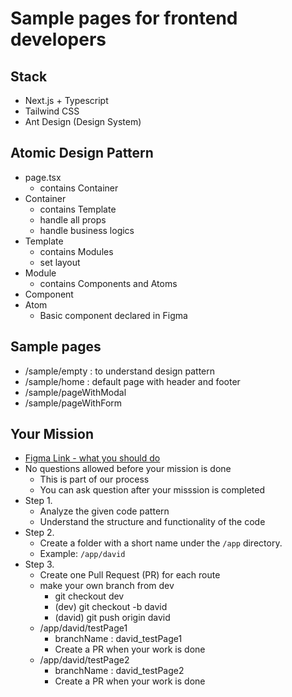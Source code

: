 # Sample pages for frontend developers

## Stack

- Next.js + Typescript
- Tailwind CSS
- Ant Design (Design System)

## Atomic Design Pattern

- page.tsx
  - contains Container
- Container
  - contains Template
  - handle all props
  - handle business logics
- Template
  - contains Modules
  - set layout
- Module
  - contains Components and Atoms
- Component
- Atom
  - Basic component declared in Figma

## Sample pages

- /sample/empty : to understand design pattern
- /sample/home : default page with header and footer
- /sample/pageWithModal
- /sample/pageWithForm

## Your Mission

- [Figma Link - what you should do](https://www.figma.com/design/C0RmT5wSXpnosob32KLHs4/Untitled?node-id=0-1&t=zkOZ9O1Dlm9FAveq-0)
- No questions allowed before your mission is done
  - This is part of our process
  - You can ask question after your misssion is completed
- Step 1.
  - Analyze the given code pattern
  - Understand the structure and functionality of the code
- Step 2.
  - Create a folder with a short name under the `/app` directory.
  - Example: `/app/david`
- Step 3.
  - Create one Pull Request (PR) for each route
  - make your own branch from dev
    - git checkout dev
    - (dev) git checkout -b david
    - (david) git push origin david
  - /app/david/testPage1
    - branchName : david_testPage1
    - Create a PR when your work is done
  - /app/david/testPage2
    - branchName : david_testPage2
    - Create a PR when your work is done
